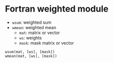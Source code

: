 # Fortran weighted module

*   `wsum`: weighted sum
*   `wmean`: weighted mean
    -   `mat`: matrix or vector
    -   `ws`: weights 
    -   `mask`: mask matrix or vector

```
wsum(mat, [ws], [mask])
wmean(mat, [ws], [mask])
```

